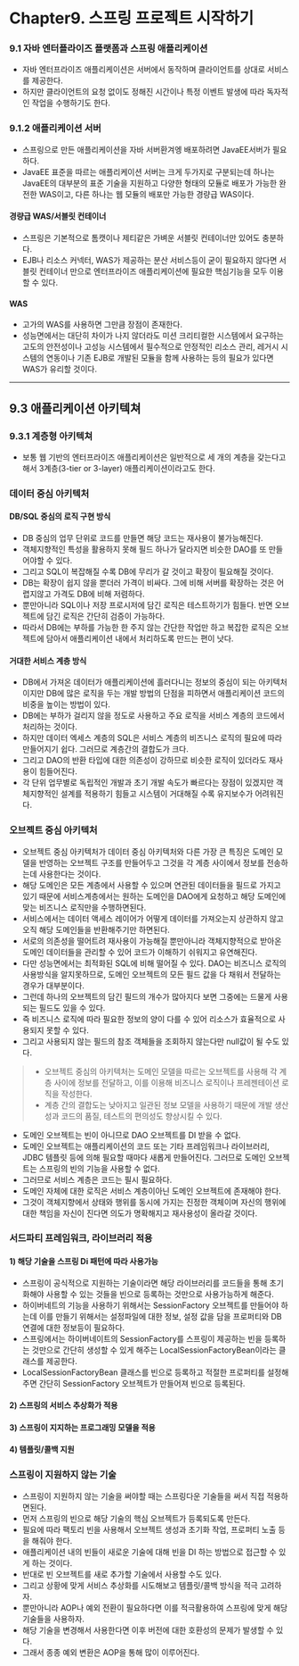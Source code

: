 # Chapter9. 스프링 프로젝트 시작하기
### 9.1 자바 엔터플라이즈 플랫폼과 스프링 애플리케이션
- 자바 엔터프라이즈 애플리케이션은 서버에서 동작하며 클라이언트를 상대로 서비스를 제공한다.
- 하지만 클라이언트의 요청 없이도 정해진 시간이나 특정 이벤트 발생에 따라 독자적인 작업을 수행하기도 한다.

### 9.1.2 애플리케이션 서버
- 스프링으로 만든 애플리케이션을 자바 서버환겨엥 배포하려면 JavaEE서버가 필요하다.
- JavaEE 표준을 따르는 애플리케이션 서버는 크게 두가지로 구분되는데 하나는 JavaEE의 대부분의 표준 기술을 지원하고 다양한 형태의 모듈로 배포가 가능한 완전한 WAS이고, 다른 하나는 웹 모듈의 배포만 가능한 경량급 WAS이다.

#### 경량급 WAS/서블릿 컨테이너
- 스프링은 기본적으로 톰캣이나 제티같은 가벼운 서블릿 컨테이너만 있어도 충분하다.
- EJB나 리소스 커넥터, WAS가 제공하는 분산 서비스등이 굳이 필요하지 않다면 서블릿 컨테이너 만으로 엔터프라이즈 애플리케이션에 필요한 핵심기능을 모두 이용할 수 있다.

#### WAS
- 고가의 WAS를 사용하면 그만큼 장점이 존재한다.
- 성능면에서는 대단히 차이가 나지 않더라도 미션 크리티컬한 시스템에서 요구하는 고도의 안전성이나 고성능 시스템에서 필수적으로 안정적인 리소스 관리, 레거시 시스템의 연동이나 기존 EJB로 개발된 모듈을 함께 사용하는 등의 필요가 있다면 WAS가 유리할 것이다.

---

## 9.3 애플리케이션 아키텍쳐
### 9.3.1 계층형 아키텍쳐
- 보통 웹 기반의 엔터프라이즈 애플리케이션은 일반적으로 세 개의 계층을 갖는다고 해서 3계층(3-tier or 3-layer) 애플리케이션이라고도 한다.


### 데이터 중심 아키텍처
#### DB/SQL 중심의 로직 구현 방식
- DB 중심의 업무 단위로 코드를 만들면 해당 코드는 재사용이 불가능해진다.
- 객체지향적인 특성을 활용하지 못해 필드 하나가 달라지면 비슷한 DAO를 또 만들어야할 수 있다.
- 그리고 SQL이 복잡해질 수록 DB에 무리가 갈 것이고 확장이 필요해질 것이다.
- DB는 확장이 쉽지 않을 뿐더러 가격이 비싸다. 그에 비해 서버를 확장하는 것은 어렵지않고 가격도 DB에 비해 저렴하다.
- 뿐만아니라 SQL이나 저장 프로시저에 담긴 로직은 테스트하기가 힘들다. 반면 오브젝트에 담긴 로직은 간단히 검증이 가능하다.
- 따라서 DB에는 부하를 가능한 한 주지 않는 간단한 작업만 하고 복잡한 로직은 오브젝트에 담아서 애플리케이션 내에서 처리하도록 만드는 편이 낫다.

#### 거대한 서비스 계층 방식
- DB에서 가져온 데이터가 애플리케이션에 흘러다니는 정보의 중심이 되는 아키텍처이지만 DB에 많은 로직을 두는 개발 방법의 단점을 피하면서 애플리케이션 코드의 비중을 높이는 방법이 있다.
- DB에는 부하가 걸리지 않을 정도로 사용하고 주요 로직을 서비스 계층의 코드에서 처리하는 것이다.
- 하지만 데이터 엑세스 계층의 SQL은 서비스 계층의 비즈니스 로직의 필요에 따라 만들어지기 쉽다. 그러므로 계층간의 결합도가 크다.
- 그리고 DAO의 반환 타입에 대한 의존성이 강하므로 비슷한 로직이 있더라도 재사용이 힘들어진다.
- 각 단위 업무별로 독립적인 개발과 초기 개발 속도가 빠르다는 장점이 있겠지만 객체지향적인 설계를 적용하기 힘들고 시스템이 거대해질 수록 유지보수가 어려워진다.

### 오브젝트 중심 아키텍처
- 오브젝트 중심 아키텍처가 데이터 중심 아키텍처와 다른 가장 큰 특징은 도메인 모델을 반영하는 오브젝트 구조를 만들어두고 그것을 각 계층 사이에서 정보를 전송하는데 사용한다는 것이다.
- 해당 도메인은 모든 계층에서 사용할 수 있으며 연관된 데이터들을 필드로 가지고 있기 때문에 서비스계층에서는 원하는 도메인을 DAO에게 요청하고 해당 도메인에 맞는 비즈니스 로직만을 수행하면된다.
- 서비스에서는 데이터 액세스 레이어가 어떻게 데이터를 가져오는지 상관하지 않고 오직 해당 도메인들을 반환해주기만 하면된다.
- 서로의 의존성을 떨어트려 재사용이 가능해질 뿐만아니라 객체지향적으로 받아온 도메인 데이터들을 관리할 수 있어 코드가 이해하기 쉬워지고 유연해진다.
- 다만 성능면에서는 최적화된 SQL에 비해 떨어질 수 있다. DAO는 비즈니스 로직의 사용방식을 알지못하므로, 도메인 오브젝트의 모든 필드 값을 다 채워서 전달하는 경우가 대부분이다.
- 그런데 하나의 오브젝트의 담긴 필드의 개수가 많아지다 보면 그중에는 드물게 사용되는 필드도 있을 수 있다.
- 즉 비즈니스 로직에 따라 필요한 정보의 양이 다를 수 있어 리소스가 효율적으로 사용되지 못할 수 있다.
- 그리고 사용되지 않는 필드의 참조 객체들을 조회하지 않는다만 null값이 될 수도 있다.

> - 오브젝트 중심의 아키텍처는 도메인 모델을 따르는 오브젝트를 사용해 각 계층 사이에 정보를 전달하고, 이를 이용해 비즈니스 로직이나 프레젠테이션 로직을 작성한다.
> - 계층 간의 결합도는 낮아지고 일관된 정보 모델을 사용하기 때문에 개발 생산성과 코드의 품질, 테스트의 편의성도 향상시킬 수 있다.

- 도메인 오브젝트는 빈이 아니므로 DAO 오브젝트를 DI 받을 수 없다.
- 도메인 오브젝트는 애플리케이션의 코드 또는 기타 프레임워크나 라이브러리, JDBC 템플릿 등에 의해 필요할 때마다 새롭게 만들어진다. 그러므로 도메인 오브젝트는 스프링의 빈의 기능을 사용할 수 없다.
- 그러므로 서비스 계층은 코드는 필시 필요하다.
- 도메인 자체에 대한 로직은 서비스 계층이아닌 도메인 오브젝트에 존재해야 한다.
- 그것이 객체지향에서 상태와 행위를 동시에 가지는 진정한 객체이며 자신의 행위에 대한 책임을 자신이 진다면 의도가 명확해지고 재사용성이 올라갈 것이다.

### 서드파티 프레임워크, 라이브러리 적용
#### 1) 해당 기술을 스프링 Di 패턴에 따라 사용가능
- 스프링이 공식적으로 지원하는 기술이라면 해당 라이브러리를 코드들을 통해 초기화해야 사용할 수 있는 것들을 빈으로 등록하는 것만으로 사용가능하게 해준다.
- 하이버네트의 기능을 사용하기 위해서는 SessionFactory 오브젝트를 만들어야 하는데 이를 만들기 위해서는 설정파일에 대한 정보, 설정 값을 담을 프로퍼티와 DB 연결에 대한 정보등이 필요하다.
- 스프링에서는 하이버네이트의 SessionFactory를 스프링이 제공하는 빈을 등록하는 것만으로 간단히 생성할 수 있게 해주는 LocalSessionFactoryBean이라는 클래스를 제공한다.
- LocalSessionFactoryBean 클래스를 빈으로 등록하고 적절한 프로퍼티를 설정해주면 간단히 SessionFactory 오브젝트가 만들어져 빈으로 등록된다.

#### 2) 스프링의 서비스 추상화가 적용
#### 3) 스프링이 지지하는 프로그래밍 모델을 적용
#### 4) 템플릿/콜백 지원

### 스프링이 지원하지 않는 기술
- 스프링이 지원하지 않는 기술을 써야할 때는 스프링다운 기술들을 써서 직접 적용하면된다.
- 먼저 스프링의 빈으로 해당 기술의 핵심 오브젝트가 등록되도록 만든다.
- 필요에 따라 팩토리 빈을 사용해서 오브젝트 생성과 초기화 작업, 프로퍼티 노출 등을 해줘야 한다.
- 애플리케이션 내의 빈들이 새로운 기술에 대해 빈을 DI 하는 방법으로 접근할 수 있게 하는 것이다.
- 반대로 빈 오브젝트를 새로 추가할 기술에서 사용할 수도 있다.
- 그리고 상황에 맞게 서비스 추상화를 시도해보고 템플릿/콜백 방식을 적극 고려하자.
- 뿐만아니라 AOP나 예외 전환이 필요하다면 이를 적극활용하여 스프링에 맞게 해당 기술들을 사용하자.
- 해당 기술을 변경해서 사용한다면 이후 버전에 대한 호환성의 문제가 발생할 수 있다.
- 그래서 종종 예외 변환은 AOP을 통해 많이 이루어진다.
